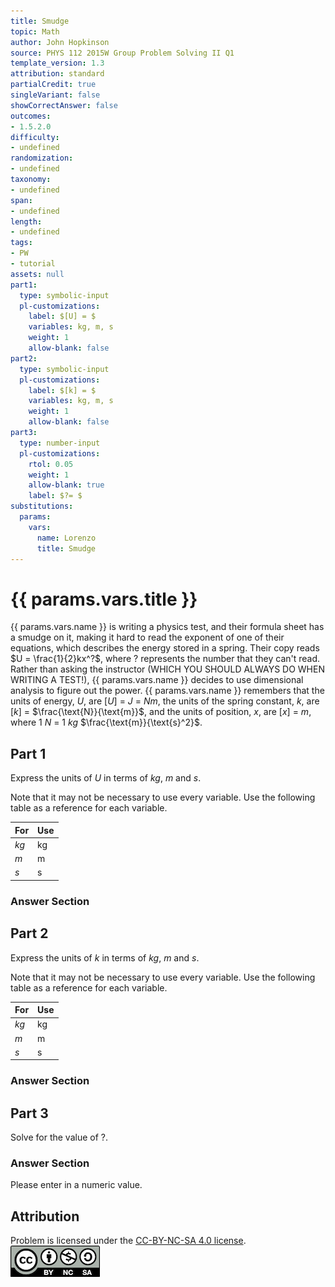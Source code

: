 ```yaml
---
title: Smudge
topic: Math
author: John Hopkinson
source: PHYS 112 2015W Group Problem Solving II Q1
template_version: 1.3
attribution: standard
partialCredit: true
singleVariant: false
showCorrectAnswer: false
outcomes:
- 1.5.2.0
difficulty:
- undefined
randomization:
- undefined
taxonomy:
- undefined
span:
- undefined
length:
- undefined
tags:
- PW
- tutorial
assets: null
part1:
  type: symbolic-input
  pl-customizations:
    label: $[U] = $
    variables: kg, m, s
    weight: 1
    allow-blank: false
part2:
  type: symbolic-input
  pl-customizations:
    label: $[k] = $
    variables: kg, m, s
    weight: 1
    allow-blank: false
part3:
  type: number-input
  pl-customizations:
    rtol: 0.05
    weight: 1
    allow-blank: true
    label: $?= $
substitutions:
  params:
    vars:
      name: Lorenzo
      title: Smudge
---
```

# {{ params.vars.title }}
{{ params.vars.name }} is writing a physics test, and their formula sheet has a smudge on it, making it hard to read the exponent of one of their equations, which describes the energy stored in a spring.  Their copy reads $U = \frac{1}{2}kx^?$, where $?$ represents the number that they can't read.  Rather than asking the instructor (WHICH YOU SHOULD ALWAYS DO WHEN WRITING A TEST!), {{ params.vars.name }} decides to use dimensional analysis to figure out the power.  {{ params.vars.name }} remembers that the units of energy, $U$, are \[$U$\] = $J$ = $Nm$,  the units of the spring constant, $k$, are \[$k$\] = $\frac{\text{N}}{\text{m}}$, and the units of position, $x$, are \[$x$\] = $m$,  where 1 $N$ = 1 $kg$ $\frac{\text{m}}{\text{s}^2}$.

## Part 1

Express the units of $U$ in terms of $kg$, $m$ and $s$.

Note that it may not be necessary to use every variable. Use the following table as a reference for each variable.

| For  | Use   |
|----------|-------|
| $kg$  | kg  |
| $m$  | m  |
| $s$  | s  |

### Answer Section

## Part 2

Express the units of $k$ in terms of $kg$, $m$ and $s$.

Note that it may not be necessary to use every variable. Use the following table as a reference for each variable.

| For  | Use   |
|----------|-------|
| $kg$  | kg  |
| $m$  | m  |
| $s$  | s  |

### Answer Section

## Part 3

Solve for the value of $?$.

### Answer Section

Please enter in a numeric value.

## Attribution

Problem is licensed under the [CC-BY-NC-SA 4.0 license](https://creativecommons.org/licenses/by-nc-sa/4.0/).<br> ![The Creative Commons 4.0 license requiring attribution-BY, non-commercial-NC, and share-alike-SA license.](https://raw.githubusercontent.com/firasm/bits/master/by-nc-sa.png)